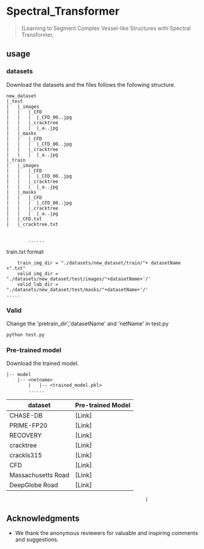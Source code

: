 # Spectral_Transformer





>[Learning to Segment Complex Vessel-like Structures with Spectral Transformer,


## usage
### datasets
Download the datasets and the files follows the following structure.


```
new_dataset
|_test
|   |_images
|   |	|_CFD
|   |   |  |_CFD_00..jpg
|   |   |_cracktree
|   |   |  |_a..jpg
|   |_masks
|   |	|_CFD
|   |   |  |_CFD_00..jpg
|   |   |_cracktree
|   |   |  |_a..jpg
|_train
|   |_images
|   |	|_CFD
|   |   |  |_CFD_00..jpg
|   |   |_cracktree
|   |   |  |_a..jpg
|   |_masks
|   |	|_CFD
|   |   |  |_CFD_00..jpg
|   |   |_cracktree
|   |   |  |_a..jpg
|   |_CFD.txt
|   |_cracktree.txt


        ......
```

train.txt format
```
    train_img_dir = "./datasets/new_dataset/train/"+ datasetName +".txt"   
    valid_img_dir = "./datasets/new_dataset/test/images/"+datasetName+'/'
    valid_lab_dir = "./datasets/new_dataset/test/masks/"+datasetName+'/'
.....
```

### Valid

Change the 'pretrain_dir','datasetName' and 'netName' in test.py

```
python test.py
```

### Pre-trained model

Download the trained model.

```
|-- model
    |-- <netname>
        |   |-- <trained_model.pkl>
        ......
```



| dataset    | Pre-trained Model                                            |
| ---------- | ------------------------------------------------------------ |
| CHASE-DB   | [Link] |
| PRIME-FP20 | [Link] |
| RECOVERY   | [Link] |
| cracktree  | [Link] |
| crackls315 | [Link] |
| CFD        | [Link] |
| Massachusetts Road   | [Link] |
| DeepGlobe Road       | [Link] |


                                                       |

## Acknowledgments

- We thank the anonymous reviewers for valuable and inspiring comments and suggestions.


